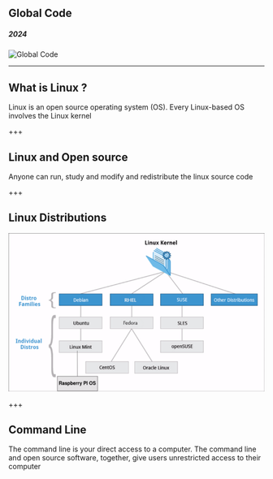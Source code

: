 ## Global Code
##### 2024
![Global Code](/assets/img/GC_Logo_artwork_RGB-LOGO_colour_SMALL.png)

--- 
## What is Linux ?
Linux is an open source operating system (OS).
Every Linux-based OS involves the Linux kernel


+++
## Linux and Open source
Anyone can run, study and modify and redistribute the linux source code

+++
## Linux Distributions
![Linux Distros](/assets/img/linux_kernel.png)  <!-- Copyright freecodecamp -->

+++
## Command Line
The command line is your direct access to a computer.
The command line and open source software, together, give users unrestricted access to their computer